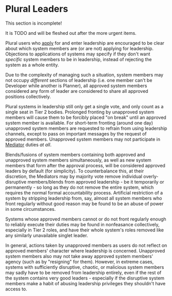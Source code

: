 # Plural Leaders

<div class="warning">
This section is incomplete! 

It is TODO and will be fleshed out after the more urgent items.
</div>

Plural users who [apply](./03-Applications/01-Application.md) for and enter leadership are encouraged to be clear about which system members are (or are not) applying for leadership. Objections to applications of systems may specify if they don't want *specific* system members to be in leadership, instead of rejecting the system as a whole entity.

Due to the complexity of managing such a situation, system members may not occupy *different* sections of leadership (i.e. one member can't be Developer while another is Planner), all approved system members considered any form of leader are considered to share all approved positions collectively.

Plural systems in leadership still only get a single vote, and only count as a single seat in Tier 2 bodies. Prolonged fronting by unapproved system members will cause them to be forcibly placed "on break" until an approved system member is available. For short-term fronting (around one day) unapproved system members are requested to refrain from using leadership channels, except to pass on important messages by the request of approved members. Unapproved system members may not participate in [Mediator](../07-Leadership-Roles/03-Tier-2/04-Mediator/01-Mediator.md) duties *at all*.

Blends/fusions of system members containing both approved and unapproved system members simultaneously, as well as new system members that form after the approval process, will be considered approved leaders by default (for simplicity). To counterbalance this, at their discretion, the Mediators may by majority vote remove individual overly-disruptive members/blends from approved leadership - be it temporarily or permanently - so long as they do not remove the entire system, which requires the normal formal accountability process. Artificial restriction of a system by stripping leadership from, say, almost all system members who front regularly without good reason may be found to be an abuse of power in some circumstances.

Systems whose approved members cannot or do not front regularly enough to reliably execute their duties may be found in nonfeasance collectively, especially in Tier 2 roles, and have their whole system's roles removed like any similarly unavailable singlet leader. 

In general, actions taken by unapproved members as users do not reflect on approved members' character where leadership is concerned. Unapproved system members also may not take away approved system members' agency (such as by "resigning" for them). However, in extreme cases, systems with sufficiently disruptive, chaotic, or malicious system members may sadly have to be removed from leadership entirely, even if the rest of the system contains very good leaders - especially if the disruptive system members make a habit of abusing leadership privileges they shouldn't have access to.